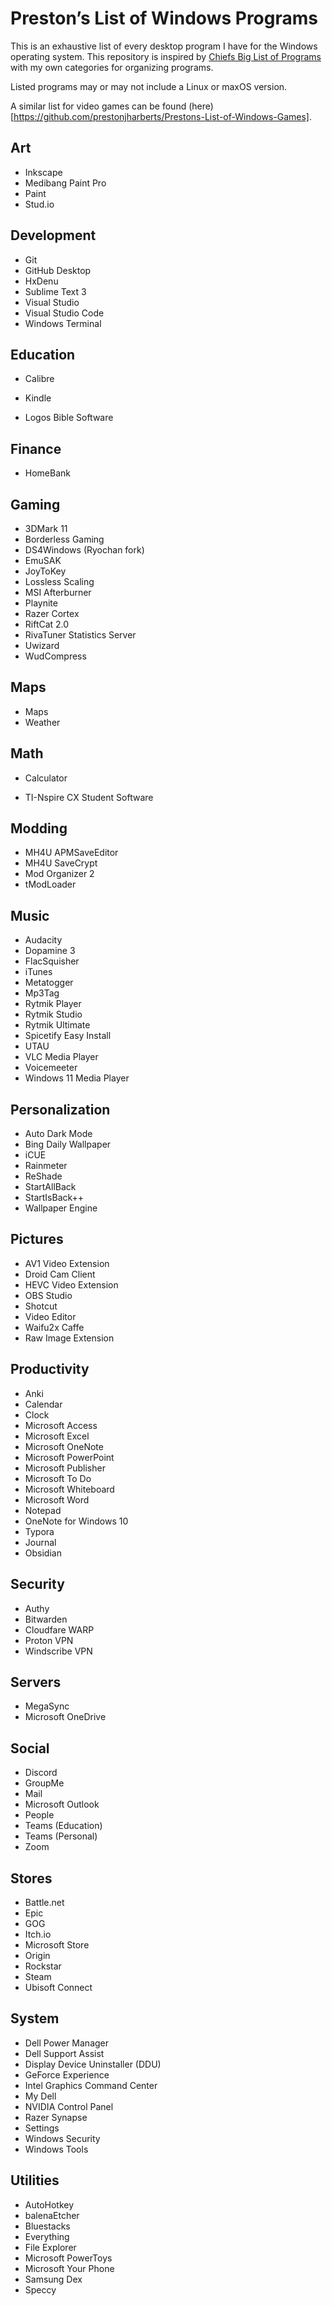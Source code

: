 # Preston’s List of Windows Programs

This is an exhaustive list of every desktop program I have for the Windows operating system. This repository is inspired by [Chiefs Big List of Programs](https://github.com/TheChiefMeat/Chiefs-Big-List-of-Programs) with my own categories for organizing programs.

Listed programs may or may not include a Linux or maxOS version.

A similar list for video games can be found (here)[https://github.com/prestonjharberts/Prestons-List-of-Windows-Games].

## Art

- Inkscape
- Medibang Paint Pro
- Paint
- Stud.io

## Development

- Git
- GitHub Desktop
- HxDenu
- Sublime Text 3
- Visual Studio
- Visual Studio Code
- Windows Terminal

## Education

- Calibre

- Kindle
- Logos Bible Software

## Finance

- HomeBank

## Gaming

- 3DMark 11
- Borderless Gaming
- DS4Windows (Ryochan fork)
- EmuSAK
- JoyToKey
- Lossless Scaling
- MSI Afterburner
- Playnite
- Razer Cortex
- RiftCat 2.0
- RivaTuner Statistics Server
- Uwizard
- WudCompress

## Maps

- Maps
- Weather

## Math

- Calculator

- TI-Nspire CX Student Software

## Modding

- MH4U APMSaveEditor
- MH4U SaveCrypt
- Mod Organizer 2
- tModLoader

## Music

- Audacity
- Dopamine 3
- FlacSquisher
- iTunes
- Metatogger
- Mp3Tag
- Rytmik Player
- Rytmik Studio
- Rytmik Ultimate
- Spicetify Easy Install
- UTAU
- VLC Media Player
- Voicemeeter
- Windows 11 Media Player

## Personalization

- Auto Dark Mode
- Bing Daily Wallpaper
- iCUE
- Rainmeter
- ReShade
- StartAllBack
- StartIsBack++
- Wallpaper Engine

## Pictures

- AV1 Video Extension
- Droid Cam Client
- HEVC Video Extension
- OBS Studio
- Shotcut
- Video Editor
- Waifu2x Caffe
- Raw Image Extension

## Productivity

- Anki
- Calendar
- Clock
- Microsoft Access
- Microsoft Excel
- Microsoft OneNote
- Microsoft PowerPoint
- Microsoft Publisher
- Microsoft To Do
- Microsoft Whiteboard
- Microsoft Word
- Notepad
- OneNote for Windows 10
- Typora
- Journal
- Obsidian

## Security

- Authy
- Bitwarden
- Cloudfare WARP
- Proton VPN
- Windscribe VPN

## Servers

- MegaSync
- Microsoft OneDrive

## Social

- Discord
- GroupMe
- Mail
- Microsoft Outlook
- People
- Teams (Education)
- Teams (Personal)
- Zoom

## Stores

- Battle.net
- Epic
- GOG
- Itch.io
- Microsoft Store
- Origin
- Rockstar
- Steam
- Ubisoft Connect

## System

- Dell Power Manager
- Dell Support Assist
- Display Device Uninstaller (DDU)
- GeForce Experience
- Intel Graphics Command Center
- My Dell
- NVIDIA Control Panel
- Razer Synapse
- Settings
- Windows Security
- Windows Tools

## Utilities

- AutoHotkey
- balenaEtcher
- Bluestacks
- Everything
- File Explorer
- Microsoft PowerToys
- Microsoft Your Phone
- Samsung Dex
- Speccy
